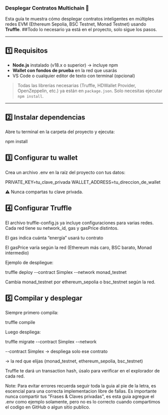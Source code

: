 

### Desplegar Contratos Multichain 🚀

Esta guía te muestra cómo desplegar contratos inteligentes en múltiples redes EVM (Ethereum Sepolia, BSC Testnet, Monad Testnet) usando **Truffle**. 
##Todo lo necesario ya está en el proyecto, solo sigue los pasos.

---

## 1️⃣ Requisitos

- **Node.js** instalado (v18.x o superior) → incluye npm  
- **Wallet con fondos de prueba** en la red que usarás  
- VS Code o cualquier editor de texto con terminal (opcional)

> Todas las librerías necesarias (Truffle, HDWallet Provider, OpenZeppelin, etc.) ya están en `package.json`. Solo necesitas ejecutar `npm install`.

---

## 2️⃣ Instalar dependencias

Abre tu terminal en la carpeta del proyecto y ejecuta:


npm install

## 3️⃣ Configurar tu wallet

Crea un archivo .env en la raíz del proyecto con tus datos:

PRIVATE_KEY=tu_clave_privada
WALLET_ADDRESS=tu_direccion_de_wallet


⚠️ Nunca compartas tu clave privada.


## 4️⃣ Configurar Truffle

El archivo truffle-config.js ya incluye configuraciones para varias redes.
Cada red tiene su network_id, gas y gasPrice distintos.

El gas indica cuánta “energía” usará tu contrato

El gasPrice varía según la red (Ethereum más caro, BSC barato, Monad intermedio)

Ejemplo de despliegue:

truffle deploy --contract Simplex --network monad_testnet


Cambia monad_testnet por ethereum_sepolia o bsc_testnet según la red.


## 5️⃣ Compilar y desplegar

Siempre primero compila:

truffle compile


Luego despliega:

truffle migrate --contract Simplex --network <red>


--contract Simplex → despliega solo ese contrato

<red> → la red que elijas (monad_testnet, ethereum_sepolia, bsc_testnet)

Truffle te dará un transaction hash, úsalo para verificar en el explorador de cada red.



Note: Para evitar errores recuerda seguir toda la guia al pie de la letra, es escencial para una correcta implementacion libre de fallas. Es importante nunca compartir tus "Frases & Claves privadas", es esta guia agregue el .env como ejemplo solamente, pero no es lo correcto cuando compartimos el codigo en GitHub o algun sitio publico.


